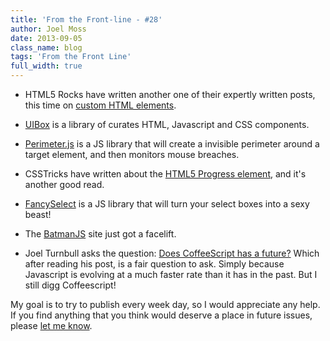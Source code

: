 ```yaml
---
title: 'From the Front-line - #28'
author: Joel Moss
date: 2013-09-05
class_name: blog
tags: 'From the Front Line'
full_width: true
---
```


- HTML5 Rocks have written another one of their expertly written posts, this time on [custom HTML elements](http://www.html5rocks.com/en/tutorials/webcomponents/customelements/).

- [UIBox](http://www.uibox.in/) is a library of curates HTML, Javascript and CSS components.

- [Perimeter.js](http://github.e-sites.nl/perimeter.js/) is a JS library that will create a invisible perimeter around a target element, and then monitors mouse breaches.

- CSSTricks have written about the [HTML5 Progress element](http://css-tricks.com/html5-progress-element/), and it's another good read.

- [FancySelect](http://code.octopuscreative.com/fancyselect/) is a JS library that will turn your select boxes into a sexy beast!

- The [BatmanJS](http://batmanjs.org/) site just got a facelift.

- Joel Turnbull asks the question: [Does CoffeeScript has a future?](http://gaslight.co/blog/does-coffeescript-have-a-future) Which after reading his post, is a fair question to ask. Simply because Javascript is evolving at a much faster rate than it has in the past. But I still digg Coffeescript!

My goal is to try to publish every week day, so I would appreciate any help. If you find anything that you think would deserve a place in future issues, please [let me know](mailto:jmoss@codio.com).